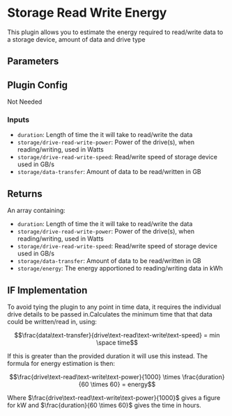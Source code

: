 # Storage Read Write Energy

This plugin allows you to estimate the energy required to read/write data to a storage device, amount of data and drive type

## Parameters

## Plugin Config

Not Needed

### Inputs

- `duration`: Length of time the it will take to read/write the data
- `storage/drive-read-write-power`: Power of the drive(s), when reading/writing, used in Watts
- `storage/drive-read-write-speed`: Read/write speed of storage device used in GB/s
- `storage/data-transfer`: Amount of data to be read/written in GB

## Returns

An array containing:

- `duration`: Length of time the it will take to read/write the data
- `storage/drive-read-write-power`: Power of the drive(s), when reading/writing, used in Watts
- `storage/drive-read-write-speed`: Read/write speed of storage device used in GB/s
- `storage/data-transfer`: Amount of data to be read/written in GB
- `storage/energy`: The energy apportioned to reading/writing data in kWh

## IF Implementation

To avoid tying the plugin to any point in time data, it requires the individual drive details to be passed in.Calculates the minimum time that that data could be written/read in, using:

$$\frac{data\text-transfer}{drive\text-read\text-write\text-speed} = min \space time$$

If this is greater than the provided duration it will use this instead. The formula for energy estimation is then:

$$\frac{drive\text-read\text-write\text-power}{1000} \times \frac{duration}{60 \times 60} = energy$$

Where $\frac{drive\text-read\text-write\text-power}{1000}$ gives a figure for kW and $\frac{duration}{60 \times 60}$ gives the time in hours. 
